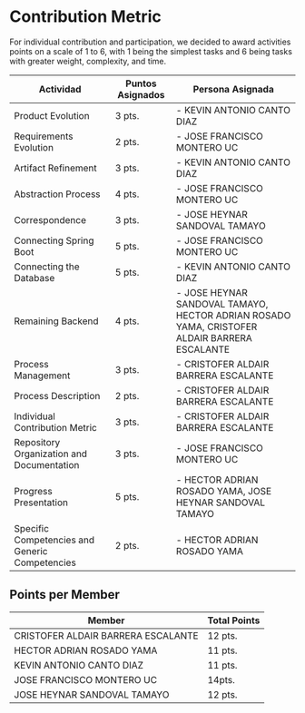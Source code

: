 # Contribution Metric

For individual contribution and participation, we decided to award activities points on a scale of 1 to 6, with 1 being the simplest tasks and 6 being tasks with greater weight, complexity, and time.  

|Actividad|Puntos Asignados|Persona Asignada|
|--|--|--|
|Product Evolution|3 pts.|- KEVIN ANTONIO CANTO DIAZ|
|Requirements Evolution|2 pts.|- JOSE FRANCISCO MONTERO UC |
|Artifact Refinement|3 pts.|- KEVIN ANTONIO CANTO DIAZ|
|Abstraction Process|4 pts.|- JOSE FRANCISCO MONTERO UC|
|Correspondence|3 pts.|- JOSE HEYNAR SANDOVAL TAMAYO|
|Connecting Spring Boot|5 pts.|- JOSE FRANCISCO MONTERO UC |
|Connecting the Database|5 pts.|- KEVIN ANTONIO CANTO DIAZ |
|Remaining Backend|4 pts.|- JOSE HEYNAR SANDOVAL TAMAYO, HECTOR ADRIAN ROSADO YAMA, CRISTOFER ALDAIR BARRERA ESCALANTE |
|Process Management|3 pts.|- CRISTOFER ALDAIR BARRERA ESCALANTE |
|Process Description|2 pts.|- CRISTOFER ALDAIR BARRERA ESCALANTE |
|Individual Contribution Metric|3 pts.|- CRISTOFER ALDAIR BARRERA ESCALANTE|
|Repository Organization and Documentation|3 pts.|- JOSE FRANCISCO MONTERO UC |
|Progress Presentation|5 pts.|- HECTOR ADRIAN ROSADO YAMA, JOSE HEYNAR SANDOVAL TAMAYO |
|Specific Competencies and Generic Competencies|2 pts.|- HECTOR ADRIAN ROSADO YAMA |

## Points per Member

|Member|Total Points|
|---|---|
|CRISTOFER ALDAIR BARRERA ESCALANTE| 12 pts.|
|HECTOR ADRIAN ROSADO YAMA| 11 pts.|
|KEVIN ANTONIO CANTO DIAZ| 11 pts.|
|JOSE FRANCISCO MONTERO UC| 14pts.|
|JOSE HEYNAR SANDOVAL TAMAYO| 12 pts.|
